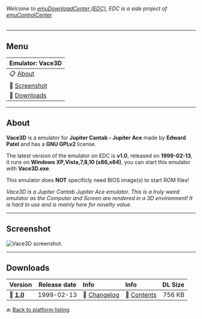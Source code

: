 ###### Welcome to [emuDownloadCenter (EDC)](https://github.com/PhoenixInteractiveNL/emuDownloadCenter/wiki/), EDC is a side project of [emuControlCenter](https://github.com/PhoenixInteractiveNL/emuControlCenter/wiki/)
***
## Menu
| **Emulator: Vace3D** |
|:---------|
| :clipboard: [About](#about) |
| :sunrise: [Screenshot](#screenshot) |
| :floppy_disk: [Downloads](#downloads) |
***
## About
**Vace3D** is a emulator for **Jupiter Cantab - Jupiter Ace** made by **Edward Patel** and has a **GNU GPLv2** license.

The latest version of the emulator on EDC is **v1.0**, released on **1999-02-13**, it runs on **Windows XP,Vista,7,8,10 (x86,x64)**, you can start this emulator with **Vace3D.exe**.

This emulator does **NOT** specificly need BIOS image(s) to start ROM files!

_Vace3D is a Jupiter Cantab Jupiter Ace emulator. This is a truly weird emulator as the Computer and Screen are rendered in a 3D environment! It is hard to use and is mainly here for novelty value._
***
## Screenshot
![](https://raw.githubusercontent.com/PhoenixInteractiveNL/emuDownloadCenter/master/hooks/vace3d/screen.jpg "Vace3D screenshot.")
***
## Downloads
| Version  | Release date  | Info       | Info       | DL Size    |
|:---------|:-------------:|:-----------|:-----------|-----------:|
| :floppy_disk: [**1.0**](https://github.com/PhoenixInteractiveNL/edc-repo0003/raw/master/vace3d/1.0.7z) | 1999-02-13 | :page_facing_up: [Changelog](https://github.com/PhoenixInteractiveNL/edc-repo0003/blob/master/vace3d/1.0_changelog.txt) | :mag_right: [Contents](https://github.com/PhoenixInteractiveNL/edc-repo0003/blob/master/vace3d/1.0_contents.txt) | 756 KB |

:back: [Back to platform listing](https://github.com/PhoenixInteractiveNL/emuDownloadCenter/wiki/EDC-Platform-List)
